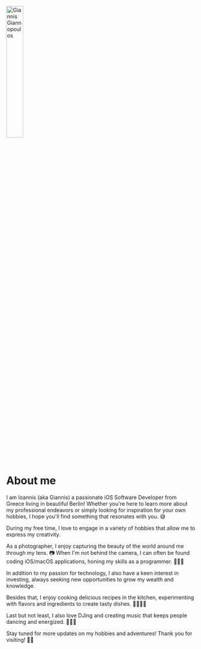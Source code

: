 <p style="padding-bottom: 40px;"><img src="/Images/About/Profilfoto.jpeg" alt="Giannis Giannopoulos" title="Giannis Giannopoulos" class="profile-image" style="width: 30%; height: 30%;" /></p>

# About me
I am Ioannis (aka Giannis) a passionate iOS Software Developer from Greece living in beautiful Berlin! 
Whether you're here to learn more about my professional endeavors or simply looking for inspiration for your own hobbies, I hope you'll find something that resonates with you. 😅 

During my free time, I love to engage in a variety of hobbies that allow me to express my creativity. 

As a photographer, I enjoy capturing the beauty of the world around me through my lens. 📷 When I'm not behind the camera, I can often be found coding iOS/macOS applications, honing my skills as a programmer. 👨🏻‍💻 

In addition to my passion for technology, I also have a keen interest in investing, always seeking new opportunities to grow my wealth and knowledge. 

Besides that, I enjoy cooking delicious recipes in the kitchen, experimenting with flavors and ingredients to create tasty dishes. 🤤👨🏻‍🍳 

Last but not least, I also love DJing and creating music that keeps people dancing and energized. 🕺🏻🎉

Stay tuned for more updates on my hobbies and adventures! Thank you for visiting! 🙏🏻 
